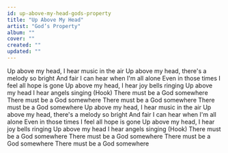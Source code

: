 ```yaml
---
id: up-above-my-head-gods-property
title: "Up Above My Head"
artist: "God’s Property"
album: ""
cover: ""
created: ""
updated: ""
---
```


Up above my head, I hear music in the air
Up above my head, there's a melody so bright
And fair I can hear when I'm all alone
Even in those times I feel all hope is gone
Up above my head, I hear joy bells ringing
Up above my head I hear angels singing
(Hook)
There must be a God somewhere
There must be a God somewhere
There must be a God somewhere
There must be a God somewhere
Up above my head, I hear music in the air
Up above my head, there's a melody so bright
And fair I can hear when I'm all alone
Even in those times I feel all hope is gone
Up above my head, I hear joy bells ringing
Up above my head I hear angels singing
(Hook)
There must be a God somewhere
There must be a God somewhere
There must be a God somewhere
There must be a God somewhere